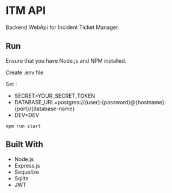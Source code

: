 # ITM API

Backend WebApi for Incident Ticket Manager.

## Run

Ensure that you have Node.js and NPM installed.

Create .env file

Set : 
- SECRET=YOUR_SECRET_TOKEN
- DATABASE_URL=postgres://{user}:{password}@{hostname}:{port}/{database-name}
- DEV=DEV

```
npm run start
```

## Built With

- Node.js
- Express.js
- Sequelize
- Sqlite
- JWT
